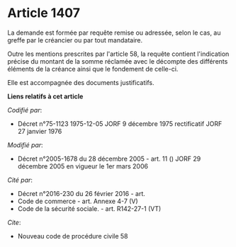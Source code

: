 # Article 1407

La demande est formée par requête remise ou adressée, selon le cas, au greffe par le créancier ou par tout mandataire.

Outre les mentions prescrites par l'article 58, la requête contient l'indication précise du montant de la somme réclamée avec
le décompte des différents éléments de la créance ainsi que le fondement de celle-ci.

Elle est accompagnée des documents justificatifs.

**Liens relatifs à cet article**

_Codifié par_:

  - Décret n°75-1123 1975-12-05 JORF 9 décembre 1975 rectificatif JORF 27 janvier 1976

_Modifié par_:

  - Décret n°2005-1678 du 28 décembre 2005 - art. 11 () JORF 29 décembre 2005 en vigueur le 1er mars 2006

_Cité par_:

  - Décret n°2016-230 du 26 février 2016 - art.
  - Code de commerce - art. Annexe 4-7 (V)
  - Code de la sécurité sociale. - art. R142-27-1 (VT)

_Cite_:

  - Nouveau code de procédure civile 58
